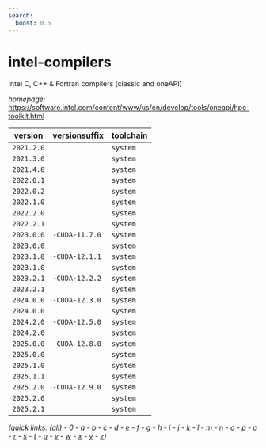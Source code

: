 ```yaml
---
search:
  boost: 0.5
---
```

# intel-compilers

Intel C, C++ & Fortran compilers (classic and oneAPI)

*homepage*: <https://software.intel.com/content/www/us/en/develop/tools/oneapi/hpc-toolkit.html>

version | versionsuffix | toolchain
--------|---------------|----------
``2021.2.0`` |  | ``system``
``2021.3.0`` |  | ``system``
``2021.4.0`` |  | ``system``
``2022.0.1`` |  | ``system``
``2022.0.2`` |  | ``system``
``2022.1.0`` |  | ``system``
``2022.2.0`` |  | ``system``
``2022.2.1`` |  | ``system``
``2023.0.0`` | ``-CUDA-11.7.0`` | ``system``
``2023.0.0`` |  | ``system``
``2023.1.0`` | ``-CUDA-12.1.1`` | ``system``
``2023.1.0`` |  | ``system``
``2023.2.1`` | ``-CUDA-12.2.2`` | ``system``
``2023.2.1`` |  | ``system``
``2024.0.0`` | ``-CUDA-12.3.0`` | ``system``
``2024.0.0`` |  | ``system``
``2024.2.0`` | ``-CUDA-12.5.0`` | ``system``
``2024.2.0`` |  | ``system``
``2025.0.0`` | ``-CUDA-12.8.0`` | ``system``
``2025.0.0`` |  | ``system``
``2025.1.0`` |  | ``system``
``2025.1.1`` |  | ``system``
``2025.2.0`` | ``-CUDA-12.9.0`` | ``system``
``2025.2.0`` |  | ``system``
``2025.2.1`` |  | ``system``


*(quick links: [(all)](../index.md) - [0](../0/index.md) - [a](../a/index.md) - [b](../b/index.md) - [c](../c/index.md) - [d](../d/index.md) - [e](../e/index.md) - [f](../f/index.md) - [g](../g/index.md) - [h](../h/index.md) - [i](../i/index.md) - [j](../j/index.md) - [k](../k/index.md) - [l](../l/index.md) - [m](../m/index.md) - [n](../n/index.md) - [o](../o/index.md) - [p](../p/index.md) - [q](../q/index.md) - [r](../r/index.md) - [s](../s/index.md) - [t](../t/index.md) - [u](../u/index.md) - [v](../v/index.md) - [w](../w/index.md) - [x](../x/index.md) - [y](../y/index.md) - [z](../z/index.md))*

